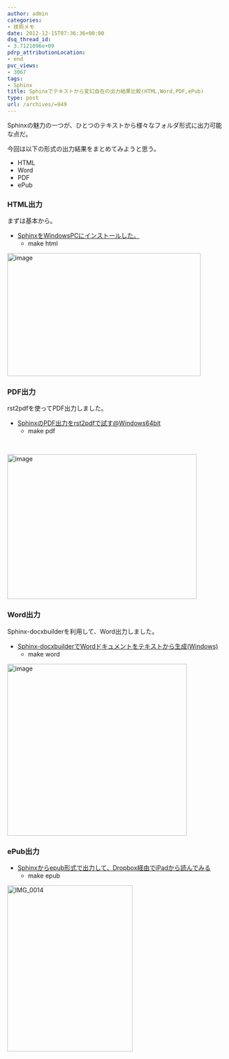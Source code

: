 ```yaml
---
author: admin
categories:
- 技術メモ
date: 2012-12-15T07:36:36+00:00
dsq_thread_id:
- 3.7121096e+09
pdrp_attributionLocation:
- end
pvc_views:
- 3067
tags:
- Sphinx
title: Sphinxでテキストから変幻自在の出力結果比較(HTML,Word,PDF,ePub)
type: post
url: /archives/=949
---
```


Sphinxの魅力の一つが、ひとつのテキストから様々なフォルダ形式に出力可能な点だ。
  
今回は以下の形式の出力結果をまとめてみようと思う。

<ul class="checklist">
  <li>
    HTML
  </li>
  <li>
    Word
  </li>
  <li>
    PDF
  </li>
  <li>
    ePub
  </li>
</ul>

### HTML出力

まずは基本から。

  * [SphinxをWindowsPCにインストールした。][1] 
      * make html

[<img style="background-image: none; padding-left: 0px; padding-right: 0px; display: inline; padding-top: 0px; border: 0px;" title="image" alt="image" src="http://hmi-me.ciao.jp/wordpress/wp-content/uploads/image_thumb88.png" width="443" height="282" border="0" />][2]

### PDF出力

rst2pdfを使ってPDF出力しました。

  * [SphinxのPDF出力をrst2pdfで試す@Windows64bit][3] 
      * make pdf

&nbsp;

[<img style="background-image: none; padding-left: 0px; padding-right: 0px; display: inline; padding-top: 0px; border-width: 0px;" title="image" alt="image" src="http://hmi-me.ciao.jp/wordpress/wp-content/uploads/image_thumb87.png" width="434" height="332" border="0" />][4]

### Word出力

Sphinx-docxbuilderを利用して、Word出力しました。

  * [Sphinx-docxbuilderでWordドキュメントをテキストから生成(Windows)][5] 
      * make word

[<img style="background-image: none; padding-left: 0px; padding-right: 0px; display: inline; padding-top: 0px; border-width: 0px;" title="image" alt="image" src="http://hmi-me.ciao.jp/wordpress/wp-content/uploads/image_thumb77.png" width="411" height="394" border="0" />][6]

### ePub出力

  * [Sphinxからepub形式で出力して、Dropbox経由でiPadから読んでみる][7] 
      * make epub

<div class="sticky-itslinktext">
  <a href="http://hmi-me.ciao.jp/wordpress/wp-content/uploads/IMG_0014.png"><img style="background-image: none; padding-left: 0px; padding-right: 0px; display: inline; padding-top: 0px; border-width: 0px;" title="IMG_0014" alt="IMG_0014" src="http://hmi-me.ciao.jp/wordpress/wp-content/uploads/IMG_0014_thumb.png" width="287" height="381" border="0" /></a>
</div>

 [1]: http://futurismo.biz/archives/805
 [2]: http://hmi-me.ciao.jp/wordpress/wp-content/uploads/image88.png
 [3]: http://futurismo.biz/archives/946
 [4]: http://hmi-me.ciao.jp/wordpress/wp-content/uploads/image87.png
 [5]: http://futurismo.biz/archives/811
 [6]: http://hmi-me.ciao.jp/wordpress/wp-content/uploads/image77.png
 [7]: http://futurismo.biz/archives/925